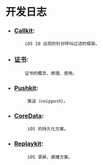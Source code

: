 # 开发日志

* ### [Callkit](callkit.md):


          iOS 10 出现的针对呼叫过滤的框架。

* ### [证书](证书.md):


          证书的概念、原理、使用。

* ### [Pushkit](push.md):


           推送（voippush）。

* ### [CoreData](coredata.md):


           iOS 的持久化方案。

* ### [Replaykit](relaykit.md):


           iOS 录屏、直播方案。

